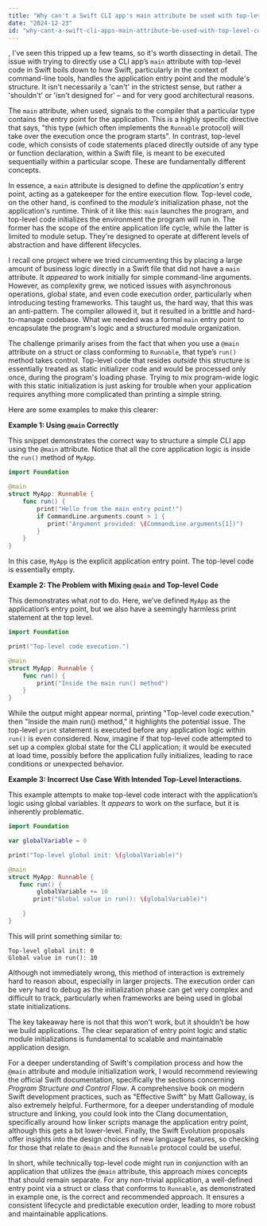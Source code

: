 ```yaml
---
title: "Why can't a Swift CLI app's main attribute be used with top-level code?"
date: "2024-12-23"
id: "why-cant-a-swift-cli-apps-main-attribute-be-used-with-top-level-code"
---
```


,  I've seen this tripped up a few teams, so it's worth dissecting in detail. The issue with trying to directly use a CLI app’s `main` attribute with top-level code in Swift boils down to how Swift, particularly in the context of command-line tools, handles the application entry point and the module's structure. It isn't necessarily a 'can't' in the strictest sense, but rather a 'shouldn't' or 'isn't designed for' – and for very good architectural reasons.

The `main` attribute, when used, signals to the compiler that a particular type contains the entry point for the application. This is a highly specific directive that says, "this type (which often implements the `Runnable` protocol) will take over the execution once the program starts". In contrast, top-level code, which consists of code statements placed directly outside of any type or function declaration, within a Swift file, is meant to be executed sequentially within a particular scope. These are fundamentally different concepts.

In essence, a `main` attribute is designed to define the *application's* entry point, acting as a gatekeeper for the entire execution flow. Top-level code, on the other hand, is confined to the *module’s* initialization phase, not the application's runtime. Think of it like this: `main` launches the program, and top-level code initializes the environment the program will run in. The former has the scope of the entire application life cycle, while the latter is limited to module setup. They're designed to operate at different levels of abstraction and have different lifecycles.

I recall one project where we tried circumventing this by placing a large amount of business logic directly in a Swift file that did not have a `main` attribute. It *appeared* to work initially for simple command-line arguments. However, as complexity grew, we noticed issues with asynchronous operations, global state, and even code execution order, particularly when introducing testing frameworks. This taught us, the hard way, that this was an anti-pattern. The compiler allowed it, but it resulted in a brittle and hard-to-manage codebase. What we needed was a formal `main` entry point to encapsulate the program's logic and a structured module organization.

The challenge primarily arises from the fact that when you use a `@main` attribute on a struct or class conforming to `Runnable`, that type’s `run()` method takes control. Top-level code that resides *outside* this structure is essentially treated as static initializer code and would be processed only once, during the program's loading phase. Trying to mix program-wide logic with this static initialization is just asking for trouble when your application requires anything more complicated than printing a simple string.

Here are some examples to make this clearer:

**Example 1: Using `@main` Correctly**

This snippet demonstrates the correct way to structure a simple CLI app using the `@main` attribute. Notice that all the core application logic is inside the `run()` method of `MyApp`.

```swift
import Foundation

@main
struct MyApp: Runnable {
    func run() {
        print("Hello from the main entry point!")
        if CommandLine.arguments.count > 1 {
           print("Argument provided: \(CommandLine.arguments[1])")
        }
    }
}
```

In this case, `MyApp` is the explicit application entry point. The top-level code is essentially empty.

**Example 2: The Problem with Mixing `@main` and Top-level Code**

This demonstrates what *not* to do. Here, we’ve defined `MyApp` as the application’s entry point, but we also have a seemingly harmless print statement at the top level.

```swift
import Foundation

print("Top-level code execution.")

@main
struct MyApp: Runnable {
    func run() {
        print("Inside the main run() method")
    }
}

```

While the output might appear normal, printing "Top-level code execution." then "Inside the main run() method," it highlights the potential issue. The top-level `print` statement is executed before any application logic within `run()` is even considered. Now, imagine if that top-level code attempted to set up a complex global state for the CLI application; it would be executed at load time, possibly before the application fully initializes, leading to race conditions or unexpected behavior.

**Example 3: Incorrect Use Case With Intended Top-Level Interactions.**

This example attempts to make top-level code interact with the application’s logic using global variables. It *appears* to work on the surface, but it is inherently problematic.

```swift
import Foundation

var globalVariable = 0

print("Top-level global init: \(globalVariable)")

@main
struct MyApp: Runnable {
   func run() {
        globalVariable += 10
       print("Global value in run(): \(globalVariable)")

    }
}

```

This will print something similar to:

```
Top-level global init: 0
Global value in run(): 10
```
Although not immediately wrong, this method of interaction is extremely hard to reason about, especially in larger projects.  The execution order can be very hard to debug as the initialization phase can get very complex and difficult to track, particularly when frameworks are being used in global state initializations.

The key takeaway here is not that this won't work, but it shouldn’t be how we build applications. The clear separation of entry point logic and static module initializations is fundamental to scalable and maintainable application design.

For a deeper understanding of Swift's compilation process and how the `@main` attribute and module initialization work, I would recommend reviewing the official Swift documentation, specifically the sections concerning *Program Structure and Control Flow*. A comprehensive book on modern Swift development practices, such as "Effective Swift" by Matt Galloway, is also extremely helpful. Furthermore, for a deeper understanding of module structure and linking, you could look into the Clang documentation, specifically around how linker scripts manage the application entry point, although this gets a bit lower-level. Finally, the Swift Evolution proposals offer insights into the design choices of new language features, so checking for those that relate to `@main` and the `Runnable` protocol could be useful.

In short, while technically top-level code might run in conjunction with an application that utilizes the `@main` attribute, this approach mixes concepts that should remain separate. For any non-trivial application, a well-defined entry point via a struct or class that conforms to `Runnable`, as demonstrated in example one, is the correct and recommended approach. It ensures a consistent lifecycle and predictable execution order, leading to more robust and maintainable applications.
